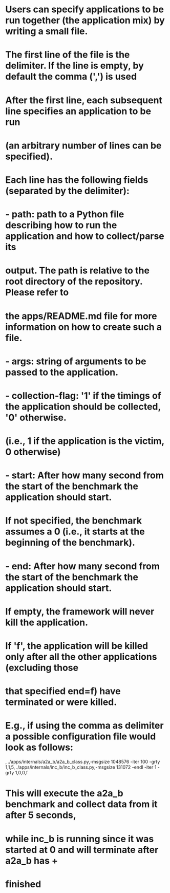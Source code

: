 # Users can specify applications to be run together (the application mix) by writing a small file. 
# The first line of the file is the delimiter. If the line is empty, by default the comma (',') is used
# After the first line, each subsequent line specifies an application to be run 
# (an arbitrary number of lines can be specified).
# Each line has the following fields (separated by the delimiter):
#     - path: path to a Python file describing how to run the application and how to collect/parse its 
#             output. The path is relative to the root directory of the repository. Please refer to
#             the apps/README.md file for more information on how to create such a file.
#     - args: string of arguments to be passed to the application.
#     - collection-flag: '1' if the timings of the application should be collected, '0' otherwise.
#                        (i.e., 1 if the application is the victim, 0 otherwise)    
#     - start: After how many second from the start of the benchmark the application should start.
#              If not specified, the benchmark assumes a 0 (i.e., it starts at the beginning of the benchmark).
#     - end: After how many second from the start of the benchmark the application should start. 
#            If empty, the framework will never kill the application.
#            If 'f', the application will be killed only after all the other applications (excluding those 
#            that specified end=f) have terminated  or were killed. 
#
# E.g., if using the comma as delimiter a possible configuration file would look as follows:
,
./apps/internals/a2a_b/a2a_b_class.py,-msgsize 1048576 -iter 100 -grty 1,1,5,
./apps/internals/inc_b/inc_b_class.py,-msgsize 131072 -endl -iter 1 -grty 1,0,0,f
# This will execute the a2a_b benchmark and collect data from it after 5 seconds, 
# while inc_b is running since it was started at 0 and will terminate after a2a_b has +
# finished
